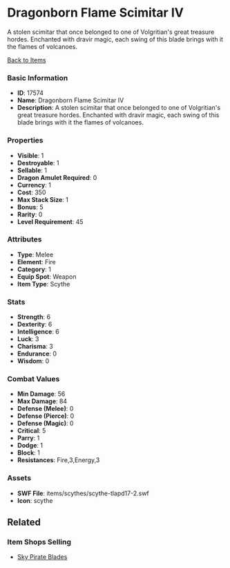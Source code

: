 # Dragonborn Flame Scimitar IV

A stolen scimitar that once belonged to one of Volgritian's great treasure hordes. Enchanted with dravir magic, each swing of this blade brings with it the flames of volcanoes.

[Back to Items](../items.md)

### Basic Information

- **ID**: 17574
- **Name**: Dragonborn Flame Scimitar IV
- **Description**: A stolen scimitar that once belonged to one of Volgritian&#039;s great treasure hordes. Enchanted with dravir magic, each swing of this blade brings with it the flames of volcanoes.

### Properties

- **Visible**: 1
- **Destroyable**: 1
- **Sellable**: 1
- **Dragon Amulet Required**: 0
- **Currency**: 1
- **Cost**: 350
- **Max Stack Size**: 1
- **Bonus**: 5
- **Rarity**: 0
- **Level Requirement**: 45

### Attributes

- **Type**: Melee
- **Element**: Fire
- **Category**: 1
- **Equip Spot**: Weapon
- **Item Type**: Scythe

### Stats

- **Strength**: 6
- **Dexterity**: 6
- **Intelligence**: 6
- **Luck**: 3
- **Charisma**: 3
- **Endurance**: 0
- **Wisdom**: 0

### Combat Values

- **Min Damage**: 56
- **Max Damage**: 84
- **Defense (Melee)**: 0
- **Defense (Pierce)**: 0
- **Defense (Magic)**: 0
- **Critical**: 5
- **Parry**: 1
- **Dodge**: 1
- **Block**: 1
- **Resistances**: Fire,3,Energy,3

### Assets

- **SWF File**: items/scythes/scythe-tlapd17-2.swf
- **Icon**: scythe

## Related

### Item Shops Selling

- [Sky Pirate Blades](../item-shops/570-sky-pirate-blades.md)

